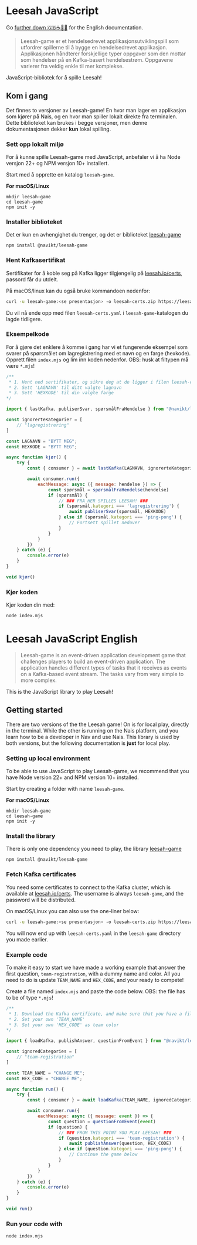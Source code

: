 # Leesah JavaScript

Go [further down 🇬🇧☕️🍪🎩](#leesah-javascript-english) for the English documentation.

> Leesah-game er et hendelsedrevet applikasjonsutviklingspill som utfordrer spillerne til å bygge en hendelsedrevet applikasjon. 
> Applikasjonen håndterer forskjellige typer oppgaver som den mottar som hendelser på en Kafka-basert hendelsestrøm. 
> Oppgavene varierer fra veldig enkle til mer komplekse.

JavaScript-bibliotek for å spille Leesah!

## Kom i gang

Det finnes to versjoner av Leesah-game!
En hvor man lager en applikasjon som kjører på Nais, og en hvor man spiller lokalt direkte fra terminalen.
Dette biblioteket kan brukes i begge versjoner, men denne dokumentasjonen dekker **kun** lokal spilling.

### Sett opp lokalt miljø

For å kunne spille Leesah-game med JavaScript, anbefaler vi å ha Node versjon 22+ og NPM versjon 10+ installert.

Start med å opprette en katalog `leesah-game`.

**For macOS/Linux**
```
mkdir leesah-game
cd leesah-game
npm init -y
```

### Installer biblioteket

Det er kun en avhengighet du trenger, og det er biblioteket [leesah-game](https://www.npmjs.com/package/@navikt/leesah-game)

```shell
npm install @navikt/leesah-game
```

### Hent Kafkasertifikat

Sertifikater for å koble seg på Kafka ligger tilgjengelig på [leesah.io/certs](https://leesah.io/certs), passord får du utdelt.

På macOS/linux kan du også bruke kommandoen nedenfor:
```bash
curl -u leesah-game:<se presentasjon> -o leesah-certs.zip https://leesah.io/certs && unzip leesah-certs.zip
```

Du vil nå ende opp med filen `leesah-certs.yaml` i `leesah-game`-katalogen du lagde tidligere.

### Eksempelkode
For å gjøre det enklere å komme i gang har vi et fungerende eksempel som svarer på spørsmålet om lagregistrering med et navn og en farge (hexkode).
Opprett filen `index.mjs` og lim inn koden nedenfor. OBS: husk at filtypen må være `*.mjs`!

```js
/**
 * 1. Hent ned sertifikater, og sikre deg at de ligger i filen leesah-certs.yaml
 * 2. Sett 'LAGNAVN' til ditt valgte lagnavn
 * 3. Sett 'HEXKODE' til din valgte farge
*/

import { lastKafka, publiserSvar, spørsmålFraHendelse } from "@navikt/leesah-game";

const ignorerteKategorier = [
    // "lagregistrering"
]

const LAGNAVN = "BYTT MEG";
const HEXKODE = "BYTT MEG";

async function kjør() {
    try {
        const { consumer } = await lastKafka(LAGNAVN, ignorerteKategorier)

        await consumer.run({
            eachMessage: async ({ message: hendelse }) => {
                const spørsmål = spørsmålFraHendelse(hendelse)
                if (spørsmål) {
                    // ### FRA HER SPILLES LEESAH! ###
                    if (spørsmål.kategori === 'lagregistrering') {
                        await publiserSvar(spørsmål, HEXKODE)
                    } else if (spørsmål.kategori === 'ping-pong') {
                        // Fortsett spillet nedover
                    }
                }
            }
        })
    } catch (e) {
        console.error(e)
    }
}

void kjør()
```

### Kjør koden

Kjør koden din med:
```shell
node index.mjs
```

# Leesah JavaScript English

> Leesah-game is an event-driven application development game that challenges players to build an event-driven application.
> The application handles different types of tasks that it receives as events on a Kafka-based event stream.
> The tasks vary from very simple to more complex.

This is the JavaScript library to play Leesah!

## Getting started

There are two versions of the the Leesah game!
On is for local play, directly in the terminal.
While the other is running on the Nais platform, and you learn how to be a developer in Nav and use Nais.
This library is used by both versions, but the following documentation is **just** for local play.

### Setting up local environment

To be able to use JavaScript to play Leesah-game, we recommend that you have Node version 22+ and NPM version 10+ installed.

Start by creating a folder with name `leesah-game`.

**For macOS/Linux**
```
mkdir leesah-game
cd leesah-game
npm init -y
```

### Install the library

There is only one dependency you need to play, the library [leesah-game](https://www.npmjs.com/package/@navikt/leesah-game)

```shell
npm install @navikt/leesah-game
```

### Fetch Kafka certificates

You need some certificates to connect to the Kafka cluster, which is available at [leesah.io/certs](https://leesah.io/certs).
The username is always `leesah-game`, and the password will be distributed.

On macOS/Linux you can also use the one-liner below:
```bash
curl -u leesah-game:<se presentasjon> -o leesah-certs.zip https://leesah.io/certs && unzip leesah-certs.zip
```

You will now end up with `leesah-certs.yaml` in the `leesah-game` directory you made earlier.

### Example code
To make it easy to start we have made a working example that answer the first question, `team-registration`, with a dummy name and color.
All you need to do is update `TEAM_NAME` and `HEX_CODE`, and your ready to compete!

Create a file named `index.mjs` and paste the code below. OBS: the file has to be of type `*.mjs`!

```js
/**
 * 1. Download the Kafka certificate, and make sure that you have a file called leesah-certs.yaml in the same directory as this file
 * 2. Set your own 'TEAM_NAME'
 * 3. Set your own 'HEX_CODE' as team color
*/

import { loadKafka, publishAnswer, questionFromEvent } from "@navikt/leesah-game";

const ignoredCategories = [
    // "team-registration"
]

const TEAM_NAME = "CHANGE ME";
const HEX_CODE = "CHANGE ME";

async function run() {
    try {
        const { consumer } = await loadKafka(TEAM_NAME, ignoredCategories)

        await consumer.run({
            eachMessage: async ({ message: event }) => {
                const question = questionFromEvent(event)
                if (question) {
                    // ### FROM THIS POINT YOU PLAY LEESAH! ###
                    if (question.kategori === 'team-registration') {
                        await publishAnswer(question, HEX_CODE)
                    } else if (question.kategori === 'ping-pong') {
                        // Continue the game below
                    }
                }
            }
        })
    } catch (e) {
        console.error(e)
    }
}

void run()
```

### Run your code with

```shell
node index.mjs
```